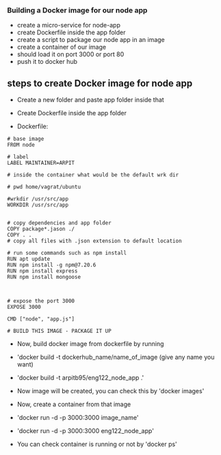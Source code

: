 ### Building a Docker image for our node app
- create a micro-service for node-app 
- create Dockerfile inside the app folder
- create a script to package our node app in an image
- create a container of our image
- should load it on port 3000 or port 80
- push it to docker hub


## steps to create Docker image for node app
- Create a new folder and paste app folder inside that
- Create Dockerfile inside the app folder



- Dockerfile:
```
# base image
FROM node

# label
LABEL MAINTAINER=ARPIT

# inside the container what would be the default wrk dir

# pwd home/vagrat/ubuntu

#wrkdir /usr/src/app
WORKDIR /usr/src/app


# copy dependencies and app folder
COPY package*.jason ./
COPY . .
# copy all files with .json extension to default location

# run some commands such as npm install
RUN apt update
RUN npm install -g npm@7.20.6
RUN npm install express
RUN npm install mongoose



# expose the port 3000
EXPOSE 3000

CMD ["node", "app.js"]

# BUILD THIS IMAGE - PACKAGE IT UP 

```

- Now, build docker image from dockerfile by running
- 'docker build -t dockerhub_name/name_of_image (give any name you want)

- 'docker build -t arpitb95/eng122_node_app .'
  
- Now image will be created, you can check this by 'docker images'
  
- Now, create a container from that image
- 'docker run -d -p 3000:3000 image_name'
- 'docker run -d -p 3000:3000 eng122_node_app'

- You can check container is running or not by 'docker ps'
  
